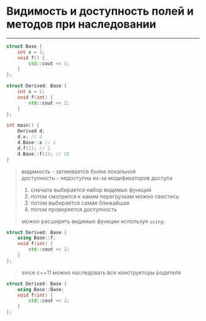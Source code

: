 # Видимость и доступность полей и методов при наследовании
***

```c++
struct Base {
    int x = 1;
    void f() {
        std::cout << 1;
    }
};

struct Derived: Base {
    int x = 2;
    void f(int) {
        std::cout << 2;
    }
};

int main() {
    Derived d;
    d.x; // 2
    d.Base::x // 1
    d.f(1); // 2
    d.Base::f(1); // CE
}
```


> видимость - затмевается более локальной  
> доступность - недоступна из-за модификаторов доступа
> 
> 
> 1. сначала выбирается набор видимых функций
> 2. потом смотрится к каким перегрузкам можно свестись
> 3. потом выбирается самая ближайшая
> 4. потом проверяется доступность

> можно расширить видимые функции используя ``using``:

```c++
struct Derived: Base {
    using Base::f;
    void f(int) {
        std::cout << 2;
    }
};
```

> since c++11 можно наследовать все конструкторы родителя
```c++
struct Derived: Base {
    using Base::Base;
    void f(int) {
        std::cout << 2;
    }
};
```